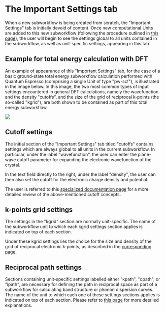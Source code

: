 # The Important Settings tab

When a new subworkflow is being created from scratch, the "Important Settings" tab is initially devoid of content. Once new computational Units are added to this new subworkflow (following the procedure outlined in [this page](units-flowchart.md)), the user will begin to see the settings global to all units contained in the subworkflow, as well as unit-specific settings, appearing in this tab. 

## Example for total energy calculation with DFT

An example of appearance of this "Important Settings" tab, for the case of a basic ground-state total energy subworkflow calculation performed with Quantum Espresso (comprising a single Unit of type "pw-scf"), is illustrated in the image below. In this image, the two most common types of input settings encountered in general DFT calculations, namely the wavefunction and the density "cutoffs", and the size of the grid of reciprocal k-points (the so-called "kgrid"), are both shown to be contained as part of this total energy subworkflow.

<img src="/images/important-settings-tab.png"/>

## Cutoff settings

The initial section of the "Important Settings" tab titled "cutoffs" contains settings which are always global to all units in the current subworkflow. In particular, under the label "wavefunction", the user can enter the plane-wave cutoff parameter for expanding the electronic wavefunction of the crystal.   

In the text field directly to the right, under the label "density", the user can then also set the cutoff for the electronic charge density and potential.

The user is referred to this [specialized documentation page](../../methods/pseudopotential/parameters.md) for a more detailed review of the above-mentioned cutoff concepts. 

## k-points grid settings

The settings in the "kgrid" section are normally unit-specific. The name of the subworkflow unit to which each kgrid settings section applies is indicated on top of each section. 

Under these kgrid settings lies the choice for the size and density of the grid of reciprocal electronic k-points, as described in the [corresponding page](../../models/auxiliary-concepts/reciprocal-space/sampling.md).

## Reciprocal path settings

Sections containing unit-specific settings labelled either "kpath", "qpath", or "ipath", are necessary for defining the path in reciprocal space as part of a subworkflow for calculating band structure or phonon dispersion curves. The name of the unit to which each one of these settings sections applies is indicated on top of each section. Please refer to [this page](../../models/auxiliary-concepts/reciprocal-space/paths.md) for more detailed explanations.



